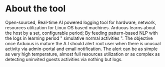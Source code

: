 # About the tool 

Open-sourced, Real-time  AI powered logging tool for hardware, network, resources utilization for Linux  OS based  machines. Arduous learns about the host  by a set,  configurable period;  By feeding pattern-based NLP with the logs in learning period " simulative normal activities ". The objective once Arduous is mature  the A.I should alert root user when there is unusual activity via admin-portal and email notification. The alert can be as simple as very high temperature, almost full resources utilization or as complex as detecting uninvited guests activities via nothing but logs.  

